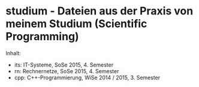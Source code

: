 studium - Dateien aus der Praxis von meinem Studium (Scientific Programming)
============================================================================

Inhalt:
- its: IT-Systeme, SoSe 2015, 4. Semester
- rn: Rechnernetze, SoSe 2015, 4. Semester
- cpp: C++-Programmierung, WiSe 2014 / 2015, 3. Semester


